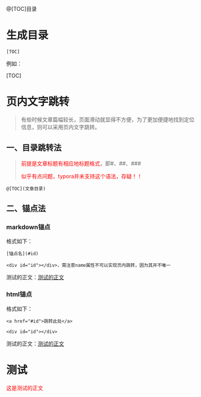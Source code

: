 @[TOC]目录



# 生成目录

```
[TOC]
```

例如：

[TOC]

# 页内文字跳转

> 有些时候文章篇幅较长，页面滑动就显得不方便，为了更加便捷地找到定位信息，则可以采用页内文字跳转。

## 一、目录跳转法

> <font color='red'>前提是文章标题有相应地标题格式</font>，即#、##、###
>
> <font color='red'>似乎有点问题，typora并未支持这个语法，存疑！！</font>

```
@[TOC](文章目录)
```

## 二、锚点法

### markdown锚点

格式如下：

```
[锚点名](#id)

<div id="id"></div>，需注意name属性不可以实现页内跳转，因为其并不唯一
```

测试的正文：[测试的正文](#id)

### html锚点

格式如下：

```
<a href="#id">跳转此处</a>

<div id="id"></div>
```

测试的正文：<a href="#id">测试的正文</a>





























































# 测试













<font id='id' color='red'>这是测试的正文</font>